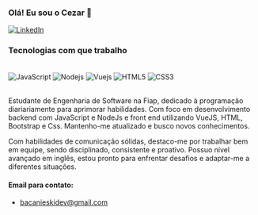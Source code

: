 ### Olá! Eu sou o Cezar 👋

[![LinkedIn](https://img.shields.io/badge/LinkedIn-0077B5?style=for-the-badge&logo=linkedin&logoColor=white)](https://www.linkedin.com/in/cezar-bacanieski/)

### Tecnologias com que trabalho 

<div style="display: inline_block"><br/>
    <img align="center" alt="JavaScript" src="https://img.shields.io/badge/JavaScript-F7DF1E?style=for-the-badge&logo=javascript&logoColor=black" />
    <img align="center" alt="Nodejs" src="https://img.shields.io/badge/Node.js-43853D?style=for-the-badge&logo=node.js&logoColor=white"/>
    <img align="center" alt="Vuejs" src="https://img.shields.io/badge/Vue.js-35495E?style=for-the-badge&logo=vue.js&logoColor=4FC08D" />
    <img align="center" alt="HTML5" src="https://img.shields.io/badge/HTML5-E34F26?style=for-the-badge&logo=html5&logoColor=white" />
    <img align="center" alt="CSS3" src="https://img.shields.io/badge/CSS3-1572B6?style=for-the-badge&logo=css3&logoColor=white" />
</div><br/>

Estudante de Engenharia de Software na Fiap, dedicado à programação diariariamente para aprimorar habilidades. Com foco em desenvolvimento backend com JavaScript e NodeJs e front end utilizando VueJS, HTML, Bootstrap e Css. Mantenho-me atualizado e busco novos conhecimentos. 

Com habilidades de comunicação sólidas, destaco-me por trabalhar bem em equipe, sendo disciplinado, consistente e proativo. Possuo nível avançado em inglês, estou pronto para enfrentar desafios e adaptar-me a diferentes situações.

#### Email para contato: 
- bacanieskidev@gmail.com

